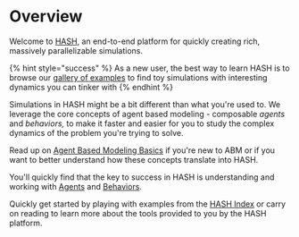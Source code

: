# Overview

Welcome to [HASH](https://hash.ai), an end-to-end platform for quickly creating rich, massively parallelizable simulations.

{% hint style="success" %}
As a new user, the best way to learn HASH is to browse our [gallery of examples](https://hash.ai/index/search?categoryID=5dc3da74cc0cf804dcc66a5c) to find toy simulations with interesting dynamics you can tinker with
{% endhint %}

Simulations in HASH might be a bit different than what you're used to. We leverage the core concepts of agent based modeling - composable _agents_ and _behaviors,_ to make it faster and easier for you to study the complex dynamics of the problem you're trying to solve.

Read up on [Agent Based Modeling Basics](agent-based-modeling-basics-1.md) if you're new to ABM or if you want to better understand how these concepts translate into HASH.

You'll quickly find that the key to success in HASH is understanding and working with [Agents](anatomy-of-an-agent/) and [Behaviors](behaviors.md).

Quickly get started by playing with examples from the [HASH Index](https://hash.ai/index) or carry on reading to learn more about the tools provided to you by the HASH platform.

